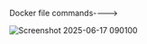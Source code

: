Docker file commands---->

![Screenshot 2025-06-17 090100](https://github.com/user-attachments/assets/af70ca91-1434-4abc-916f-d75131bf35b9)
